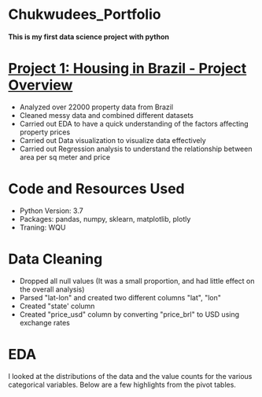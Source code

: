 # Chukwudees_Portfolio
#### This is my first data science project with python

# [Project 1: Housing in Brazil - Project Overview](https://github.com/Cidowu/Chukwudees_Portfolio) 
* Analyzed over 22000 property data from Brazil
* Cleaned messy data and combined different datasets
* Carried out EDA to have a quick understanding of the factors affecting property prices
* Carried out Data visualization to visualize data effectively
* Carried out Regression analysis to understand the relationship between area per sq meter and price


# Code and Resources Used
* Python Version: 3.7
* Packages: pandas, numpy, sklearn, matplotlib, plotly
* Traning: WQU


# Data Cleaning
* Dropped all null values (It was a small proportion, and had little effect on the overall analysis)
* Parsed "lat-lon" and created two different columns "lat", "lon"
* Created "state' column 
* Created "price_usd" column by converting "price_brl" to USD using exchange rates


# EDA
I looked at the distributions of the data and the value counts for the various categorical variables. 
Below are a few highlights from the pivot tables.
